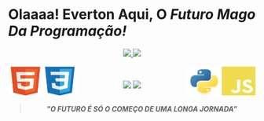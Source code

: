 #  Olaaaa!  **Everton Aqui**, O _*Futuro Mago Da Programação!*_

<!---<img align="right" height="590em" 
src="https://raw.githubusercontent.com/gist/EvertonKaylon/14199bdfe62402bbdc9aa7e434551e26/raw/23e2271966d6eae0ed7f0cb90a68cc2da008b164/personalCard.svg"/>--->

<div align="center">
  <a href="https://github.com/EvertonKaylon">
  <img height="160em" src="https://github-readme-stats.vercel.app/api?username=EvertonKaylon&show_icons=true&theme=midnight-purple&include_all_commits=true&count_private=true"/>
  <img height="160em" src="https://github-readme-stats.vercel.app/api/top-langs/?username=EvertonKaylon&layout=compact&langs_count=7&theme=midnight-purple"/>
</div>

<div><br>
  <img align="right" alt="Rafa-Js" height="60" width="70" src="https://raw.githubusercontent.com/devicons/devicon/master/icons/javascript/javascript-plain.svg">
  <img align="left" alt="Rafa-HTML" height="60" width="70" src="https://raw.githubusercontent.com/devicons/devicon/master/icons/html5/html5-original.svg">
  <img align="left" alt="Rafa-CSS" height="60" width="70" src="https://raw.githubusercontent.com/devicons/devicon/master/icons/css3/css3-original.svg">
  <img align="right" alt="Rafa-Python" height="60" width="70" src="https://raw.githubusercontent.com/devicons/devicon/master/icons/python/python-original.svg">
</div>

##

<div align="center"> 

  <a href="https://instagram.com/kaylon.dev" target="_blank"><img src="https://img.shields.io/badge/-Instagram-%23E4405F?style=for-the-badge&logo=instagram&logoColor=white" target="_blank"></a>
  <a href = "mailto:everton63kaylon@gmail.com"><img src="https://img.shields.io/badge/-Gmail-%23333?style=for-the-badge&logo=gmail&logoColor=white" target="_blank"></a>
 
</div>

##
> _<p align="center"><strong>"O FUTURO É SÓ O COMEÇO DE UMA LONGA JORNADA"</strong></p>_
